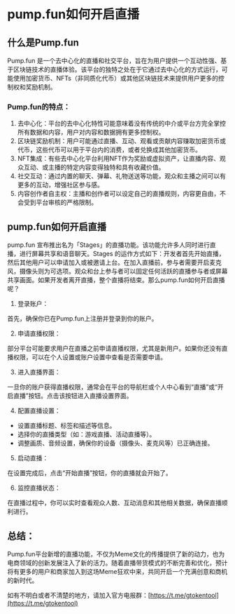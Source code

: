 # pump.fun如何开启直播

## 什么是Pump.fun

Pump.fun 是一个去中心化的直播和社交平台，旨在为用户提供一个互动性强、基于区块链技术的直播体验。该平台的独特之处在于它通过去中心化的方式运行，可能使用加密货币、NFTs（非同质化代币）或其他区块链技术来提供用户更多的控制权和奖励机制。

### Pump.fun的特点：

1. 去中心化：平台的去中心化特性可能意味着没有传统的中介或平台方完全掌控所有数据和内容，用户对内容和数据拥有更多控制权。
2. 区块链奖励机制：用户可能通过直播、互动、观看或贡献内容赚取加密货币或代币，这些代币可以用于平台内的消费，或者兑换成其他加密货币。
3. NFT集成：有些去中心化平台利用NFT作为奖励或虚拟资产，让直播内容、观众互动、或主播的特定内容变得独特和具有收藏价值。
4. 社交互动：通过内置的聊天、弹幕、礼物送送等功能，观众和主播之间可以有更多的互动，增强社区参与感。
5. 内容创作者自主权：主播和创作者可以设定自己的直播规则，内容更自由，不会受到平台审核的严格限制。

## pump.fun如何开启直播

pump.fun 宣布推出名为「Stages」的直播功能。该功能允许多人同时进行直播，进行屏幕共享和语音聊天。Stages 的运作方式如下：开发者首先开始直播，然后其他用户可以申请加入或被邀请上台。在加入直播前，参与者需要开启麦克风，摄像头则为可选项。观众和台上参与者可以固定任何活跃的直播参与者或屏幕共享画面。如果开发者离开直播，整个直播将结束。那么pump.fun如何开启直播呢？

1. 登录账户：

首先，确保你已在Pump.fun上注册并登录到你的账户。

2. 申请直播权限：

部分平台可能要求用户在直播之前申请直播权限，尤其是新用户。如果你还没有直播权限，可以在个人设置或账户设置中查看是否需要申请。

3. 进入直播界面：

一旦你的账户获得直播权限，通常会在平台的导航栏或个人中心看到“直播”或“开启直播”按钮。点击该按钮进入直播设置界面。

4. 配置直播设置：

* 设置直播标题、标签和描述等信息。
* 选择你的直播类型（如：游戏直播、活动直播等）。
* 调整画质、音频设置，确保你的设备（摄像头、麦克风等）已正确连接。

5. 启动直播：

在设置完成后，点击“开始直播”按钮，你的直播就会开始了。

6. 监控直播状态：

在直播过程中，你可以实时查看观众人数、互动消息和其他相关数据，确保直播顺利进行。

## 总结：

Pump.fun平台新增的直播功能，不仅为Meme文化的传播提供了新的动力，也为电商领域的创新发展注入了新的活力。随着直播带货模式的不断完善和优化，预计将有更多的用户和商家加入到这场Meme狂欢中来，共同开启一个充满创意和商机的新时代。



如有不明白或者不清楚的地方，请加入官方电报群：[https://t.me/gtokentool](https://t.me/gtokentool)
